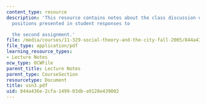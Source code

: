 ```yaml
---
content_type: resource
description: 'This resource contains notes about the class discussion on the theoretical
  positions presented in student responses to

  the second assignment.'
file: /media/courses/11-329-social-theory-and-the-city-fall-2005/844a436e2cfa149903dba9128e439002_ssn3.pdf
file_type: application/pdf
learning_resource_types:
- Lecture Notes
ocw_type: OCWFile
parent_title: Lecture Notes
parent_type: CourseSection
resourcetype: Document
title: ssn3.pdf
uid: 844a436e-2cfa-1499-03db-a9128e439002
---
```


